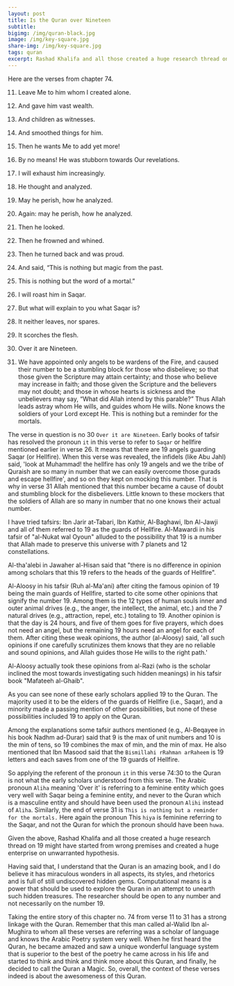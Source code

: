 ```yaml
---
layout: post
title: Is the Quran over Nineteen
subtitle: 
bigimg: /img/quran-black.jpg
image: /img/key-square.jpg
share-img: /img/key-square.jpg
tags: quran
excerpt: Rashad Khalifa and all those created a huge research thread on 19 might have started from wrong premises and created a huge enterprise on unwarranted hypothesis. 
---
```

Here are the verses from chapter 74.

11. Leave Me to him whom I created alone.

12. And gave him vast wealth.

13. And children as witnesses.

14. And smoothed things for him.

15. Then he wants Me to add yet more!

16. By no means! He was stubborn towards Our revelations.

17. I will exhaust him increasingly.

18. He thought and analyzed.

19. May he perish, how he analyzed.

20. Again: may he perish, how he analyzed.

21. Then he looked.

22. Then he frowned and whined.

23. Then he turned back and was proud.

24. And said, “This is nothing but magic from the past.

25. This is nothing but the word of a mortal.”

26. I will roast him in Saqar.

27. But what will explain to you what Saqar is?

28. It neither leaves, nor spares.

29. It scorches the flesh.

30. Over it are Nineteen.

31. We have appointed only angels to be wardens of the Fire, and caused their number to be a stumbling block for those who disbelieve; so that those given the Scripture may attain certainty; and those who believe may increase in faith; and those given the Scripture and the believers may not doubt; and those in whose hearts is sickness and the unbelievers may say, “What did Allah intend by this parable?” Thus Allah leads astray whom He wills, and guides whom He wills. None knows the soldiers of your Lord except He. This is nothing but a reminder for the mortals.

The verse in question is no 30 `Over it are Nineteen`. Early books of tafsir has resolved the pronoun `it` in this verse to refer to `Saqar` or hellfire mentioned earlier in verse 26. It means that there are 19 angels guarding Saqar (or Hellfire). When this verse was revealed, the infidels (like Abu Jahl) said, 'look at Muhammad! the hellfire has only 19 angels and we the tribe of Quraish are so many in number that we can easily overcome those gurads and escape hellfire', and so on they kept on mocking this number. That is why in verse 31 Allah mentioned that this number became a cause of doubt and stumbling block for the disbelievers. Little known to these mockers that the soldiers of Allah are so many in number that no one knows their actual number.

I have tried tafsirs: Ibn Jarir at-Tabari, Ibn Kathir, Al-Baghawi, Ibn Al-Jawji and all of them referred to 19 as the guards of Hellfire. Al-Mawardi in his tafsir of "al-Nukat wal Oyoun" alluded to the possibility that 19 is a number that Allah made to preserve this universe with 7 planets and 12 constellations. 

Al-tha'alebi in Jawaher al-Hisan said that "there is no difference in opinion among scholars that this 19 refers to the heads of the guards of Hellfire". 

Al-Aloosy in his tafsir (Ruh al-Ma'ani) after citing the famous opinion of 19 being the main guards of Hellfire, started to cite some other opinions that signify the number 19. Among them is the 12 types of human souls inner and outer animal drives (e.g., the anger, the intellect, the animal, etc.) and the 7 natural drives (e.g., attraction, repel, etc.) totaling to 19. Another opinion is that the day is 24 hours, and five of them goes for five prayers, which does not need an angel, but the remaining 19 hours need an angel for each of them. After citing these weak opinions, the author (al-Aloosy) said, 'all such opinions if one carefully scrutinizes them knows that they are no reliable and sound opinions, and Allah guides those He wills to the right path.' 

Al-Aloosy actually took these opinions from al-Razi (who is the scholar inclined the most towards investigating such hidden meanings) in his tafsir book "Mafateeh al-Ghaib".

As you can see none of these early scholars applied 19 to the Quran. The majority used it to be the elders of the guards of Hellfire (i.e., Saqar), and a minority made a passing mention of other possibilities, but none of these possibilities included 19 to apply on the Quran. 

Among the explanations some tafsir authors mentioned (e.g., Al-Beqayee in his book Nadhm ad-Durar) said that 9 is the max of unit numbers and 10 is the min of tens, so 19 combines the max of min, and the min of max. He also mentioned that Ibn Masood said that the `Bismillahi rRahman arRaheem` is 19 letters and each saves from one of the 19 guards of Hellfire. 

So applying the referent of the pronoun `it` in this verse 74:30 to the Quran is not what the early scholars understood from this verse. The Arabic pronoun `Aliha` meaning 'Over it' is referring to a feminine entity which goes very well with Saqar being a feminine entity, and never to the Quran which is a masculine entity and should have been used the pronoun `Alihi` instead of `Aliha`. Similarly, the end of verse 31 is `This is nothing but a reminder for the mortals.` Here again the pronoun This `hiya` is feminine referring to the Saqar, and not the Quran for which the pronoun should have been `huwa`. 

Given the above, Rashad Khalifa and all those created a huge research thread on 19 might have started from wrong premises and created a huge enterprise on unwarranted hypothesis. 

Having said that, I understand that the Quran is an amazing book, and I do believe it has miraculous wonders in all aspects, its styles, and rhetorics and is full of still undiscovered hidden gems. Computational means is a power that should be used to explore the Quran in an attempt to unearth such hidden treasures. The researcher should be open to any number and not necessarily on the number 19. 

Taking the entire story of this chapter no. 74 from verse 11 to 31 has a strong linkage with the Quran. Remember that this man called al-Walid Ibn al-Mughira to whom all these verses are referring was a scholar of language and knows the Arabic Poetry system very well. When he first heard the Quran, he became amazed and saw a unique wonderful language system that is superior to the best of the poetry he came across in his life and started to think and think and think more about this Quran, and finally, he decided to call the Quran a Magic. So, overall, the context of these verses indeed is about the awesomeness of this Quran. 